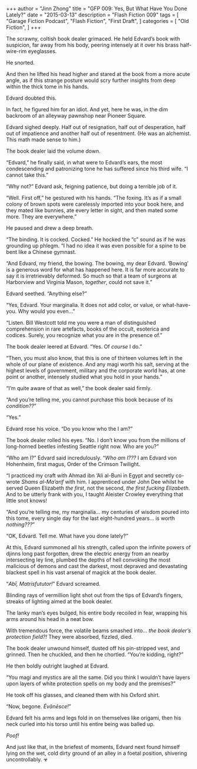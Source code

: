 +++
author = "Jinn Zhong"
title = "GFP 009: Yes, But What Have You Done Lately?"
date = "2015-03-13"
description = "Flash Fiction 009"
tags = [
    "Garage Fiction Podcast",
    "Flash Fiction",
    "First Draft",
]
categories = [
    "Old Fiction",
]
+++

The scrawny, coltish book dealer grimaced. He held Edvard’s book with suspicion, far away from his body, peering intensely at it over his brass half-wire-rim eyeglasses. 

He snorted. 

And then he lifted his head higher and stared at the book from a more acute angle, as if this strange posture would scry further insights from deep within the thick tome in his hands.

Edvard doubted this.

In fact, he figured him for an idiot. And yet, here he was, in the dim backroom of an alleyway pawnshop near Pioneer Square.

Edvard sighed deeply. Half out of resignation, half out of desperation, half out of impatience and another half out of resentment. (He was an alchemist. This math made sense to him.)

The book dealer laid the volume down.

“Edvard,” he finally said, in what were to Edvard’s ears, the most condescending and patronizing tone he has suffered since his third wife. “I cannot take this.”

“Why not?” Edvard ask, feigning patience, but doing a terrible job of it.

“Well. First off,” he gestured with his hands. “The foxing. It’s as if a small colony of brown spots were carelessly imported into your book here, and they mated like bunnies, ate every letter in sight, and then mated some more. They are everywhere.”

He paused and drew a deep breath.

“The binding. It is cocked. Cocked.” He hocked the “c” sound as if he was grounding up phlegm. “I had no idea it was even possible for a spine to be bent like a Chinese gymnast.

“And Edvard, my friend, the bowing. The bowing, my dear Edvard. ‘Bowing’ is a generous word for what has happened here. It is far more accurate to say it is irretrievably deformed. So much so that a team of surgeons at Harborview and Virginia Mason, _together_, could not save it.”

Edvard seethed. “Anything else?”

“Yes, Edvard. Your marginalia. It does not add color, or value, or what-have-you. Why would you even...”

“Listen. Bill Westcott told me you were a man of distinguished comprehension in rare artefacts, books of the occult, esoterica and codices. Surely, you recognize what you are in the presence of.”

The book dealer leered at Edvard. “Yes. Of _course_ I do.”

“Then, you must also know, that this is one of thirteen volumes left in the whole of our plane of existence. And any magi worth his salt, serving at the highest levels of government, military and the corporate world has, at one point or another, intensely studied what you hold in your hands.”

“I’m quite aware of that as well,” the book dealer said firmly.

“And you’re telling me, you cannot purchase this book because of its _condition??_”

“Yes.”

Edvard rose his voice. “Do you know who the I am?”

The book dealer rolled his eyes. “No. I don’t know you from the millions of long-horned beetles infesting Seattle right now. Who are you?”

“Who am I?” Edvard said incredulously. “_Who am I???_ I am Edvard von Hohenheim, first magus, Order of the Crimson Twilight. 

“I practiced my craft with Ahmad ibn ‘Ali al-Buni in Egypt and secretly co-wrote _Shams al-Ma’arif_ with him. I apprenticed under John Dee whilst he served Queen Elizabeth _the first_, not the second, _the first fucking Elizabeth_. And to be utterly frank with you, I taught Aleister Crowley everything that little snot knows!

“And you’re telling me, my marginalia... my centuries of wisdom poured into this tome, every single day for the last eight-hundred years... is worth _nothing???_”

“OK, Edvard. Tell me. What have you done lately?”

At this, Edvard summoned all his strength, called upon the infinite powers of djinns long past forgotten, drew the electric energy from an nearby intersecting ley line, plumbed the depths of hell convoking the most malicious of demons and cast the darkest, most depraved and devastating blackest spell in his vast arsenal of magick at the book dealer.

“_Abī, Matrisfututor!_” Edvard screamed.

Blinding rays of vermillion light shot out from the tips of Edvard’s fingers, streaks of lighting aimed at the book dealer. 

The lanky man’s eyes bulged, his entire body recoiled in fear, wrapping his arms around his head in a neat bow.

With tremendous force, the volatile beams smashed into... _the book dealer’s protection field?!_ They were absorbed, fizzled, died.

The book dealer unwound himself, dusted off his pin-stripped vest, and grinned. Then he chuckled, and then he chortled. “You’re kidding, right?”

He then boldly outright laughed at Edvard.

“You magi and mystics are all the same. Did you think I wouldn’t have layers upon layers of white protection spells on my body and the premises?”

He took off his glasses, and cleaned them with his Oxford shirt.

“Now, begone. _Évānēsce!_”

Edvard felt his arms and legs fold in on themselves like origami, then his neck curled into his torso until his entire being was balled up.

_Poof!_

And just like that, in the briefest of moments, Edvard next found himself lying on the wet, cold dirty ground of an alley in a foetal position, shivering uncontrollably. ☣
